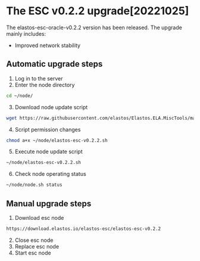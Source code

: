# The ESC v0.2.2 upgrade[20221025]

The elastos-esc-oracle-v0.2.2 version has been released. The upgrade mainly includes:
- Improved network stability

## Automatic upgrade steps

1. Log in to the server
2. Enter the node directory

```bash
cd ~/node/
```

3. Download node update script

```bash
wget https://raw.githubusercontent.com/elastos/Elastos.ELA.MiscTools/master/upgrade/esc/elastos-esc-v0.2.2.sh
```
4. Script permission changes

```bash
chmod a+x ~/node/elastos-esc-v0.2.2.sh
```

5. Execute node update script

```bash
~/node/elastos-esc-v0.2.2.sh
```

6. Check node operating status

```bash
~/node/node.sh status
```

## Manual upgrade steps

1. Download esc node

```bash
https://download.elastos.io/elastos-esc/elastos-esc-v0.2.2
```

2. Close esc node
3. Replace esc node
4. Start esc node